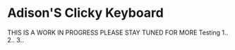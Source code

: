 # Adison'S Clicky Keyboard

THIS IS A WORK IN PROGRESS PLEASE STAY TUNED FOR MORE
Testing 1.. 2.. 3..
